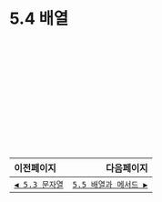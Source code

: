 # 5.4 배열   

　   
　   
　   
　   
　   
　   
---   
|이전페이지|다음페이지|
|:---|---:|
|[`◀ 5.3 문자열`](./5.3_string.md)|[`5.5 배열과 메서드 ▶`](./5.5_array-methods.md)|
